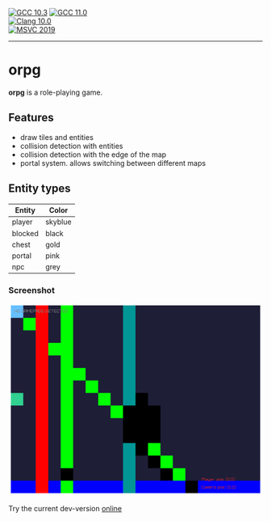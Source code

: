 
[![GCC 10.3](https://github.com/MichaelMiller-/orpg/actions/workflows/gcc10.yml/badge.svg)](https://github.com/MichaelMiller-/orpg/actions/workflows/gcc10.yml) [![GCC 11.0](https://github.com/MichaelMiller-/orpg/actions/workflows/gcc11.yml/badge.svg)](https://github.com/MichaelMiller-/orpg/actions/workflows/gcc11.yml)  
[![Clang 10.0](https://github.com/MichaelMiller-/orpg/actions/workflows/clang10.yml/badge.svg)](https://github.com/MichaelMiller-/orpg/actions/workflows/clang10.yml)  
[![MSVC 2019](https://github.com/MichaelMiller-/orpg/actions/workflows/msvc2019.yml/badge.svg)](https://github.com/MichaelMiller-/orpg/actions/workflows/msvc2019.yml)  

---------------------------------------

# orpg

**orpg** is a role-playing game.

## Features
- draw tiles and entities
- collision detection with entities
- collision detection with the edge of the map
- portal system. allows switching between different maps

## Entity types
| Entity  | Color   |
|---------|---------|
| player  | skyblue |
| blocked | black   |
| chest   | gold    |
| portal  | pink    |
| npc     | grey    |

### Screenshot
![current-dev-version](data/2022-04-14_screenshot.png)

Try the current dev-version [online](http://orpg.pb-miller.de/orpg.html)
